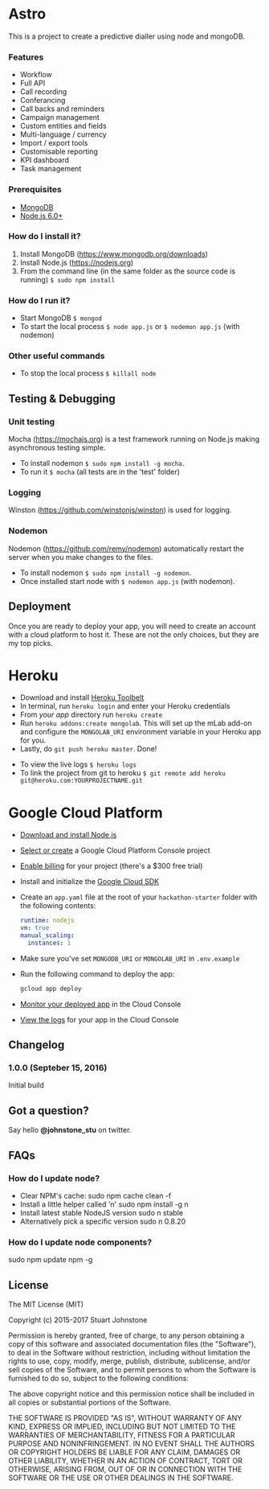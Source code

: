 Astro
=============

This is a project to create a predictive dialler using node and mongoDB.  

### Features

- Workflow
- Full API
- Call recording
- Conferancing
- Call backs and reminders
- Campaign management
- Custom entities and fields
- Multi-language / currency
- Import / export tools
- Customisable reporting
- KPI dashboard
- Task management


### Prerequisites

- [MongoDB](https://www.mongodb.org/downloads)
- [Node.js 6.0+](http://nodejs.org)


### How do I install it?

1. Install MongoDB (https://www.mongodb.org/downloads)
2. Install Node.js (https://nodejs.org)
3. From the command line (in the same folder as the source code is running)
  `$ sudo npm install`

### How do I run it?

*   Start MongoDB
    `$ mongod`
*   To start the local process
    `$ node app.js`
    or
    `$ nodemon app.js` (with nodemon)

### Other useful commands

*   To stop the local process
    `$ killall node`

Testing & Debugging
----------

### Unit testing
Mocha (https://mochajs.org) is a test framework running on Node.js making asynchronous testing simple.
*   To install nodemon `$ sudo npm install -g mocha`.  
*   To run it `$ mocha` (all tests are in the 'test' folder)

### Logging

Winston (https://github.com/winstonjs/winston) is used for logging.

### Nodemon

Nodemon (https://github.com/remy/nodemon) automatically restart the server when you make changes to the files.  
*   To install nodemon `$ sudo npm install -g nodemon`.  
*   Once installed start node with `$ nodemon app.js` (with nodemon).


Deployment
----------

Once you are ready to deploy your app, you will need to create an account with
a cloud platform to host it. These are not the only choices, but they are my top
picks.

# Heroku

- Download and install [Heroku Toolbelt](https://toolbelt.heroku.com/)
- In terminal, run `heroku login` and enter your Heroku credentials
- From *your app* directory run `heroku create`
- Run `heroku addons:create mongolab`.  This will set up the mLab add-on and configure the `MONGOLAB_URI` environment variable in your Heroku app for you.
- Lastly, do `git push heroku master`.  Done!

*   To view the live logs
    `$ heroku logs`
*   To link the project from git to heroku
    `$ git remote add heroku git@heroku.com:YOURPROJECTNAME.git`


# Google Cloud Platform

- [Download and install Node.js](https://nodejs.org/)
- [Select or create](https://console.cloud.google.com/project) a Google Cloud Platform Console project
- [Enable billing](https://support.google.com/cloud/answer/6293499#enable-billing) for your project (there's a $300 free trial)
- Install and initialize the [Google Cloud SDK](https://cloud.google.com/sdk/docs/quickstarts)
- Create an `app.yaml` file at the root of your `hackathon-starter` folder with the following contents:

    ```yaml
    runtime: nodejs
    vm: true
    manual_scaling:
      instances: 1
    ```
- Make sure you've set `MONGODB_URI` or `MONGOLAB_URI` in `.env.example`
- Run the following command to deploy the app:

    ```bash
    gcloud app deploy
    ```
- [Monitor your deployed app](https://console.cloud.google.com/appengine) in the Cloud Console
- [View the logs](https://console.cloud.google.com/logs/viewer) for your app in the Cloud Console


Changelog
---------

### 1.0.0 (Septeber 15, 2016)
Initial build


Got a question?
---------

Say hello **@johnstone_stu** on twitter.  

FAQs
---------
### How do I update node?

- Clear NPM's cache:
sudo npm cache clean -f
- Install a little helper called 'n'
sudo npm install -g n
- Install latest stable NodeJS version
sudo n stable
- Alternatively pick a specific version
sudo n 0.8.20

### How do I update node components?
sudo npm update npm -g


License
-------

The MIT License (MIT)

Copyright (c) 2015-2017 Stuart Johnstone

Permission is hereby granted, free of charge, to any person obtaining a copy of this software and associated documentation files (the "Software"), to deal in the Software without restriction, including without limitation the rights to use, copy, modify, merge, publish, distribute, sublicense, and/or sell copies of the Software, and to permit persons to whom the Software is furnished to do so, subject to the following conditions:

The above copyright notice and this permission notice shall be included in all copies or substantial portions of the Software.

THE SOFTWARE IS PROVIDED "AS IS", WITHOUT WARRANTY OF ANY KIND, EXPRESS OR IMPLIED, INCLUDING BUT NOT LIMITED TO THE WARRANTIES OF MERCHANTABILITY, FITNESS FOR A PARTICULAR PURPOSE AND NONINFRINGEMENT. IN NO EVENT SHALL THE AUTHORS OR COPYRIGHT HOLDERS BE LIABLE FOR ANY CLAIM, DAMAGES OR OTHER LIABILITY, WHETHER IN AN ACTION OF CONTRACT, TORT OR OTHERWISE, ARISING FROM, OUT OF OR IN CONNECTION WITH THE SOFTWARE OR THE USE OR OTHER DEALINGS IN THE SOFTWARE.
